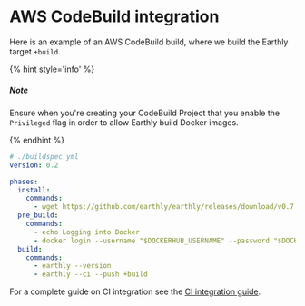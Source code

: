 
# AWS CodeBuild integration

Here is an example of an AWS CodeBuild build, where we build the Earthly target `+build`.

{% hint style='info' %}
##### Note

Ensure when you're creating your CodeBuild Project that you enable the `Privileged` flag
in order to allow Earthly build Docker images.

{% endhint %}

```yml
# ./buildspec.yml
version: 0.2

phases:
  install:
    commands:
      - wget https://github.com/earthly/earthly/releases/download/v0.7.7/earthly-linux-amd64 -O /usr/local/bin/earthly && chmod +x /usr/local/bin/earthly
  pre_build:
    commands:
      - echo Logging into Docker
      - docker login --username "$DOCKERHUB_USERNAME" --password "$DOCKERHUB_TOKEN"
  build:
    commands:
      - earthly --version
      - earthly --ci --push +build
```

For a complete guide on CI integration see the [CI integration guide](../overview.md).
